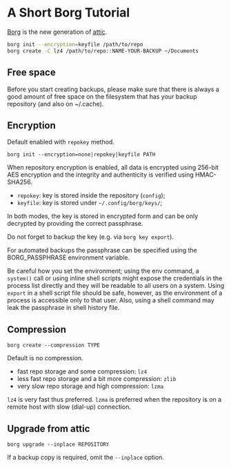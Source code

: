 # A Short Borg Tutorial

[Borg] is the new generation of [attic].

[Borg]: https://www.borgbackup.org/
[attic]: https://attic-backup.org/

```sh
borg init --encryption=keyfile /path/to/repo
borg create -C lz4 /path/to/repo::NAME-YOUR-BACKUP ~/Documents
```

## Free space

Before you start creating backups,
please make sure that there is always a good amount of free space
on the filesystem that has your backup repository (and also on ~/.cache).

## Encryption

Default enabled with `repokey` method.

    borg init --encryption=none|repokey|keyfile PATH

When repository encryption is enabled,
all data is encrypted using 256-bit AES encryption
and the integrity and authenticity is verified using HMAC-SHA256.

- `repokey`: key is stored inside the repository (`config`);
- `keyfile`: key is stored under `~/.config/borg/keys/`;

In both modes, the key is stored in encrypted form
and can be only decrypted by providing the correct passphrase.

Do not forget to backup the key (e.g. via `borg key export`).

For automated backups the passphrase can be specified
using the BORG_PASSPHRASE environment variable.

Be careful how you set the environment;
using the env command, a `system()` call or using inline shell scripts
might expose the credentials in the process list directly
and they will be readable to all users on a system.
Using `export` in a shell script file should be safe, however,
as the environment of a process is accessible only to that user.
Also, using a shell command may leak the passphrase in shell history file.

## Compression

    borg create --compression TYPE

Default is no compression.

- fast repo storage and some compression: `lz4`
- less fast repo storage and a bit more compression: `zlib`
- very slow repo storage and high compression: `lzma`

`lz4` is very fast thus preferred.
`lzma` is preferred when the repository is on a remote host with slow (dial-up) connection.

## Upgrade from attic

    borg upgrade --inplace REPOSITORY

If a backup copy is required, omit the `--inplace` option.